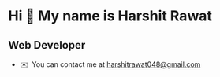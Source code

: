
<!--
**StartOver0/StartOver0** is a ✨ _special_ ✨ repository because its `README.md` (this file) appears on your GitHub profile.

Here are some ideas to get you started:

- 🔭 I’m currently working on ...
- 🌱 I’m currently learning ...
- 👯 I’m looking to collaborate on ...
- 🤔 I’m looking for help with ...
- 💬 Ask me about ...
- 📫 How to reach me: ...
- 😄 Pronouns: ...
- ⚡ Fun fact: ...
-->
Hi 👋
My name is Harshit Rawat
==============================

Web Developer
-------------

* ✉️  You can contact me at [harshitrawat048@gmail.com](mailto:harshitrawat048@gmail.com)
